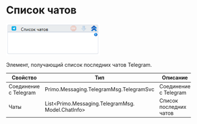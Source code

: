 # Список чатов

![](../../../../resources/activities/extra/messengers/telegram/image-60.png)

Элемент, получающий список последних чатов Telegram.

| Свойство              | Тип                                                | Описание               |
| --------------------- | -------------------------------------------------- | ---------------------- |
| Соединение с Telegram | Primo.Messaging.TelegramMsg.TelegramSvc            | Соединение с Telegram  |
| Чаты                  | List\<Primo.Messaging.TelegramMsg. Model.ChatInfo> | Список последних чатов |
